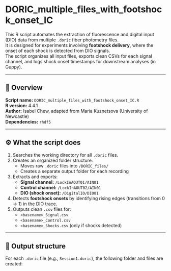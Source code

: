 # DORIC_multiple_files_with_footshock_onset_IC

This R script automates the extraction of fluorescence and digital input (DIO) data from multiple `.doric` fiber photometry files.  
It is designed for experiments involving **footshock delivery**, where the onset of each shock is detected from DIO signals.  
The script organizes all input files, exports clean CSVs for each signal channel, and logs shock onset timestamps for downstream analyses (in Guppy).

---

## 📂 Overview

**Script name:** `DORIC_multiple_files_with_footshock_onset_IC.R`  
**R version:** 4.4.1  
**Author:** Isabel Chew, adapted from Maria Kuznetsova (University of Newcastle)  
**Dependencies:** `rhdf5`

---

## ⚙️ What the script does

1. Searches the working directory for all `.doric` files.  
2. Creates an organized folder structure:
   - Moves raw `.doric` files into `/DORIC_files/`
   - Creates a separate output folder for each recording
3. Extracts and exports:
   - **Signal channel:** `/LockInAOUT01/AIN01`
   - **Control channel:** `/LockInAOUT02/AIN01`
   - **DIO (shock onset):** `/DigitalIO/DIO01`
4. Detects **footshock onsets** by identifying rising edges (transitions from 0 → 1) in the DIO trace.
5. Outputs clean `.csv` files for:
   - `<basename>_Signal.csv`  
   - `<basename>_Control.csv`  
   - `<basename>_Shocks.csv` (only if shocks detected)

---

## 📁 Output structure

For each `.doric` file (e.g., `Session1.doric`), the following folder and files are created:

